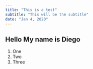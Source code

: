```yaml
---
title: "This is a test"
subtitle: "This will be the subtitle"
date: "Jan 4, 2020"
---
```


## Hello My name is Diego

1. One
2. Two
3. Three